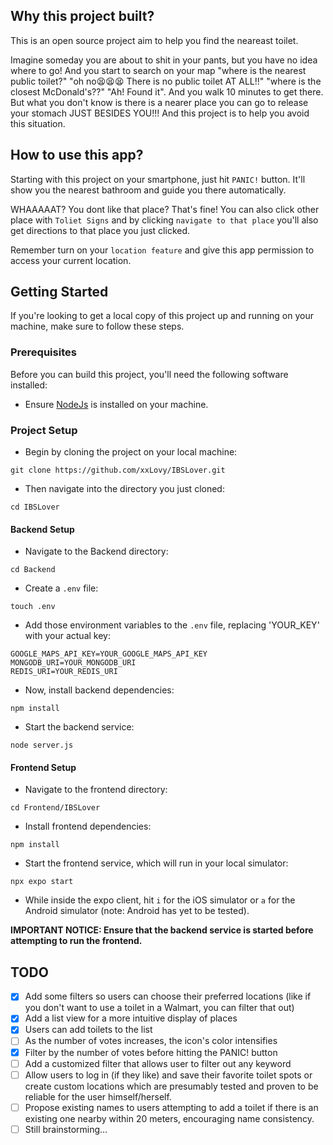 ## Why this project built?

This is an open source project aim to help you find the neareast toilet. 

Imagine someday you are about to shit in your pants, but you have no idea where to go!  And you start to search on your map "where is the nearest public toilet?" "oh no😫😫😫 There is no public toilet AT ALL!!" "where is the closest McDonald's??" "Ah! Found it". And you walk 10 minutes to get there. But what you don't know is there is a nearer place you can go to release your stomach JUST BESIDES YOU!!!  And this project is to help you avoid this situation.

## How to use this app?

Starting with this project on your smartphone, just hit `PANIC!` button. It'll show you the nearest bathroom and guide you there automatically.

WHAAAAAT? You dont like that place? That's fine! You can also click other place with `Toliet Signs`  and by clicking `navigate to that place`  you'll also get directions to that place you just clicked.

Remember turn on your `location feature`  and give this app permission to access your current location.

## Getting Started

If you're looking to get a local copy of this project up and running on your machine, make sure to follow these steps.

### Prerequisites

Before you can build this project, you'll need the following software installed:

- Ensure [NodeJs](https://nodejs.org/) is installed on your machine.

### Project Setup

- Begin by cloning the project on your local machine:

```plaintext
git clone https://github.com/xxLovy/IBSLover.git
```

- Then navigate into the directory you just cloned:

```plaintext
cd IBSLover
```

#### Backend Setup

- Navigate to the Backend directory:

```plaintext
cd Backend
```

- Create a `.env` file:

```plaintext
touch .env
```

- Add those environment variables to the `.env` file, replacing 'YOUR_KEY' with your actual key:

```plaintext
GOOGLE_MAPS_API_KEY=YOUR_GOOGLE_MAPS_API_KEY
MONGODB_URI=YOUR_MONGODB_URI
REDIS_URI=YOUR_REDIS_URI
```

- Now, install backend dependencies:

```plaintext
npm install
```

- Start the backend service:

```plaintext
node server.js
```

#### Frontend Setup

- Navigate to the frontend directory:

```plaintext
cd Frontend/IBSLover
```

- Install frontend dependencies:

```plaintext
npm install
```

- Start the frontend service, which will run in your local simulator:

```plaintext
npx expo start
```

- While inside the expo client, hit `i` for the iOS simulator or `a` for the Android simulator (note: Android has yet to be tested).

**IMPORTANT NOTICE: Ensure that the backend service is started before attempting to run the frontend.**

## TODO

- [x] Add some filters so users can choose their preferred locations (like if you don't want to use a toilet in a Walmart, you can filter that out)
- [x]  Add a list view for a more intuitive display of places
- [x] Users can add toilets to the list
- [ ] As the number of votes increases, the icon's color intensifies
- [x] Filter by the number of votes before hitting the PANIC! button
- [ ] Add a customized filter that allows user to filter out any keyword
- [ ] Allow users to log in (if they like) and save their favorite toilet spots or create custom locations which are presumably tested and proven to be reliable for the user himself/herself.
- [ ] Propose existing names to users attempting to add a toilet if there is an existing one nearby within 20 meters, encouraging name consistency.
- [ ] Still brainstorming...
